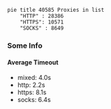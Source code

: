 
```mermaid
pie title 40585 Proxies in list
    "HTTP" : 28386
    "HTTPS": 10571
    "SOCKS" : 8649
```

### Some Info
#### Average Timeout

- mixed: 4.0s
- http: 2.2s
- https: 8.1s
- socks: 6.4s